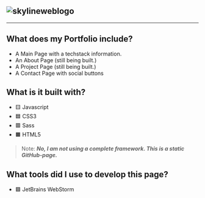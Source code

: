 ![skylineweblogo](https://user-images.githubusercontent.com/67526259/194554195-963be726-c9af-495b-a5d3-6a508ff3fc19.png)
---
---

## What does my Portfolio include?
- A Main Page with a techstack information.
- An About Page (still being built.)
- A Project Page (still being built.)
- A Contact Page with social buttons



## What is it built with?
- 🟨 Javascript 
- 🟦 CSS3
- 🟥 Sass
- 🟧 HTML5
> Note: **_No, I am not using a complete framework. This is a static GitHub-page._**

## What tools did I use to develop this page?
- 🟪 JetBrains WebStorm

